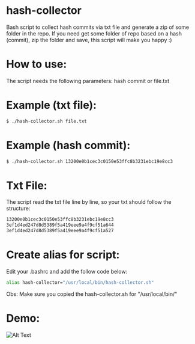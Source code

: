 # hash-collector
Bash script to collect hash commits via txt file and generate a zip of some folder in the repo.
If you need get some folder of repo based on a hash (commit), zip the folder and save, this script will make you happy :)

# How to use:
The script needs the following parameters:
hash commit or file.txt

# Example (txt file):
```sh
$ ./hash-collector.sh file.txt
```

# Example (hash commit):
```sh
$ ./hash-collector.sh 13200e0b1cec3c0150e53ffc8b3231ebc19e8cc3
```

# Txt File:
The script read the txt file line by line, so your txt should follow the structure:

```txt
13200e0b1cec3c0150e53ffc8b3231ebc19e8cc3
3ef1d4ed247d8d5389f5a419eee9a4f9cf51a644
3ef1d4ed247d8d5389f5a419eee9a4f9cf51a527
```

# Create alias for script:
Edit your .bashrc and add the follow code below:
```bash
alias hash-collector="/usr/local/bin/hash-collector.sh"
```

Obs: Make sure you copied the hash-collector.sh for "/usr/local/bin/"

# Demo:
![Alt Text](https://i.imgur.com/jNJrZaF.gif)

